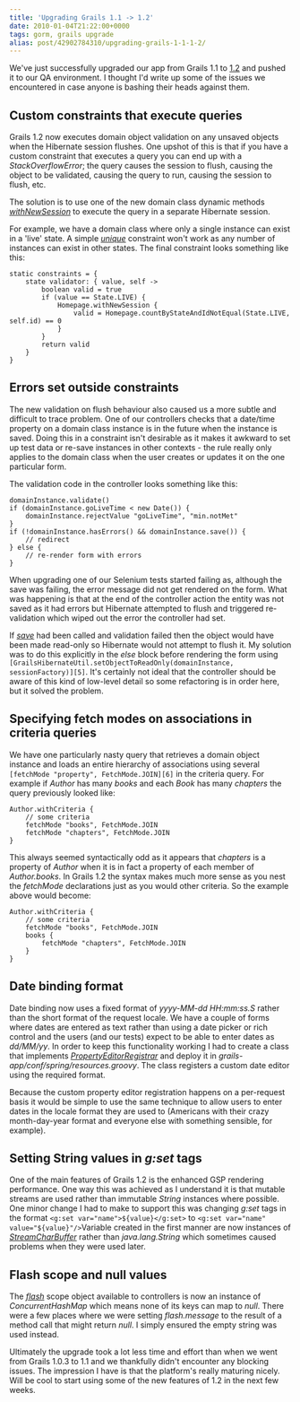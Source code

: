 ```yaml
---
title: 'Upgrading Grails 1.1 -> 1.2'
date: 2010-01-04T21:22:00+0000
tags: gorm, grails upgrade
alias: post/42902784310/upgrading-grails-1-1-1-2/
---
```


We've just successfully upgraded our app from Grails 1.1 to [1.2][1] and pushed it to our QA environment. I thought I'd write up some of the issues we encountered in case anyone is bashing their heads against them.

<!-- more -->

## Custom constraints that execute queries

Grails 1.2 now executes domain object validation on any unsaved objects when the Hibernate session flushes. One upshot of this is that if you have a custom constraint that executes a query you can end up with a _StackOverflowError_; the query causes the session to flush, causing the object to be validated, causing the query to run, causing the session to flush, etc.

The solution is to use one of the new domain class dynamic methods _[withNewSession][2]_ to execute the query in a separate Hibernate session.

For example, we have a domain class where only a single instance can exist in a 'live' state. A simple _[unique][3]_ constraint won't work as any number of instances can exist in other states. The final constraint looks something like this:

    static constraints = {
        state validator: { value, self ->
            boolean valid = true
            if (value == State.LIVE) {
                Homepage.withNewSession {
                    valid = Homepage.countByStateAndIdNotEqual(State.LIVE, self.id) == 0
                }
            }
            return valid
        }
    }

## Errors set outside constraints

The new validation on flush behaviour also caused us a more subtle and difficult to trace problem. One of our controllers checks that a date/time property on a domain class instance is in the future when the instance is saved. Doing this in a constraint isn't desirable as it makes it awkward to set up test data or re-save instances in other contexts - the rule really only applies to the domain class when the user creates or updates it on the one particular form.

The validation code in the controller looks something like this:

    domainInstance.validate()
    if (domainInstance.goLiveTime < new Date()) {
        domainInstance.rejectValue "goLiveTime", "min.notMet"
    }
    if (!domainInstance.hasErrors() && domainInstance.save()) {
        // redirect
    } else {
        // re-render form with errors
    }

When upgrading one of our Selenium tests started failing as, although the save was failing, the error message did not get rendered on the form. What was happening is that at the end of the controller action the entity was not saved as it had errors but Hibernate attempted to flush and triggered re-validation which wiped out the error the controller had set.

If _[save][4]_ had been called and validation failed then the object would have been made read-only so Hibernate would not attempt to flush it. My solution was to do this explicitly in the _else_ block before rendering the form using `[GrailsHibernateUtil.setObjectToReadOnly(domainInstance, sessionFactory)][5]`. It's certainly not ideal that the controller should be aware of this kind of low-level detail so some refactoring is in order here, but it solved the problem.

## Specifying fetch modes on associations in criteria queries

We have one particularly nasty query that retrieves a domain object instance and loads an entire hierarchy of associations using several `[fetchMode "property", FetchMode.JOIN][6]` in the criteria query. For example if _Author_ has many _books_ and each _Book_ has many _chapters_ the query previously looked like:

    Author.withCriteria {
        // some criteria
        fetchMode "books", FetchMode.JOIN
        fetchMode "chapters", FetchMode.JOIN
    }

This always seemed syntactically odd as it appears that _chapters_ is a property of _Author_ when it is in fact a property of each member of _Author.books_. In Grails 1.2 the syntax makes much more sense as you nest the _fetchMode_ declarations just as you would other criteria. So the example above would become:

    Author.withCriteria {
        // some criteria
        fetchMode "books", FetchMode.JOIN
        books {
            fetchMode "chapters", FetchMode.JOIN
        }
    }

## Date binding format

Date binding now uses a fixed format of _yyyy-MM-dd HH:mm:ss.S_ rather than the short format of the request locale. We have a couple of forms where dates are entered as text rather than using a date picker or rich control and the users (and our tests) expect to be able to enter dates as _dd/MM/yy_. In order to keep this functionality working I had to create a class that implements _[PropertyEditorRegistrar][7]_ and deploy it in _grails-app/conf/spring/resources.groovy_. The class registers a custom date editor using the required format.

Because the custom property editor registration happens on a per-request basis it would be simple to use the same technique to allow users to enter dates in the locale format they are used to (Americans with their crazy month-day-year format and everyone else with something sensible, for example).

## Setting String values in _g:set_ tags

One of the main features of Grails 1.2 is the enhanced GSP rendering performance. One way this was achieved as I understand it is that mutable streams are used rather than immutable _String_ instances where possible. One minor change I had to make to support this was changing _g:set_ tags in the format `<g:set var="name">${value}</g:set>` to `<g:set var="name" value="${value}"/>`Variable created in the first manner are now instances of _[StreamCharBuffer][8]_ rather than _java.lang.String_ which sometimes caused problems when they were used later.

## Flash scope and null values

The _[flash][9]_ scope object available to controllers is now an instance of _ConcurrentHashMap_ which means none of its keys can map to _null_. There were a few places where we were setting _flash.message_ to the result of a method call that might return _null_. I simply ensured the empty string was used instead.

Ultimately the upgrade took a lot less time and effort than when we went from Grails 1.0.3 to 1.1 and we thankfully didn't encounter any blocking issues. The impression I have is that the platform's really maturing nicely. Will be cool to start using some of the new features of 1.2 in the next few weeks.

[1]: http://www.grails.org/1.2+Release+Notes
[2]: http://grails.org/doc/latest/ref/Domain%20Classes/withNewSession.html
[3]: http://grails.org/doc/latest/ref/Constraints/unique.html
[4]: http://grails.org/doc/latest/ref/Domain%20Classes/save.html
[5]: http://grails.org/doc/latest/api/org/codehaus/groovy/grails/orm/hibernate/cfg/GrailsHibernateUtil.html#setObjectToReadyOnly(java.lang.Object,%20org.hibernate.SessionFactory)
[6]: http://grails.org/doc/latest/api/grails/orm/HibernateCriteriaBuilder.html#fetchMode(java.lang.String,%20org.hibernate.FetchMode)
[7]: http://static.springsource.org/spring/docs/3.0.x/javadoc-api/org/springframework/beans/PropertyEditorRegistrar.html
[8]: http://grails.org/doc/latest/api/org/codehaus/groovy/grails/web/util/StreamCharBuffer.html
[9]: http://grails.org/doc/latest/ref/Controllers/flash.html

